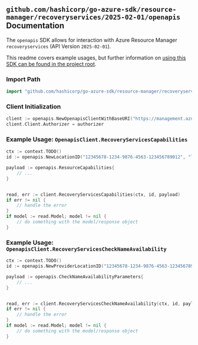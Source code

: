 
## `github.com/hashicorp/go-azure-sdk/resource-manager/recoveryservices/2025-02-01/openapis` Documentation

The `openapis` SDK allows for interaction with Azure Resource Manager `recoveryservices` (API Version `2025-02-01`).

This readme covers example usages, but further information on [using this SDK can be found in the project root](https://github.com/hashicorp/go-azure-sdk/tree/main/docs).

### Import Path

```go
import "github.com/hashicorp/go-azure-sdk/resource-manager/recoveryservices/2025-02-01/openapis"
```


### Client Initialization

```go
client := openapis.NewOpenapisClientWithBaseURI("https://management.azure.com")
client.Client.Authorizer = authorizer
```


### Example Usage: `OpenapisClient.RecoveryServicesCapabilities`

```go
ctx := context.TODO()
id := openapis.NewLocationID("12345678-1234-9876-4563-123456789012", "locationName")

payload := openapis.ResourceCapabilities{
	// ...
}


read, err := client.RecoveryServicesCapabilities(ctx, id, payload)
if err != nil {
	// handle the error
}
if model := read.Model; model != nil {
	// do something with the model/response object
}
```


### Example Usage: `OpenapisClient.RecoveryServicesCheckNameAvailability`

```go
ctx := context.TODO()
id := openapis.NewProviderLocationID("12345678-1234-9876-4563-123456789012", "example-resource-group", "locationName")

payload := openapis.CheckNameAvailabilityParameters{
	// ...
}


read, err := client.RecoveryServicesCheckNameAvailability(ctx, id, payload)
if err != nil {
	// handle the error
}
if model := read.Model; model != nil {
	// do something with the model/response object
}
```
